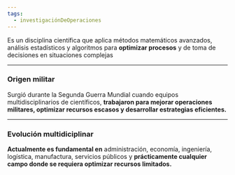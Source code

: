 ```yaml
---
tags:
  - investigaciónDeOperaciones
---
```

Es un disciplina científica que aplica métodos matemáticos avanzados, análisis estadísticos y algoritmos para **optimizar procesos** y de toma de decisiones en situaciones complejas

___
### Origen militar
Surgió durante la Segunda Guerra Mundial cuando equipos multidisciplinarios de científicos, **trabajaron para mejorar operaciones militares, optimizar recursos escasos y desarrollar estrategias eficientes.**

___
### Evolución multidiciplinar
**Actualmente es fundamental en** administración, economía, ingeniería, logística, manufactura, servicios públicos y **prácticamente cualquier campo donde se requiera optimizar recursos limitados.**